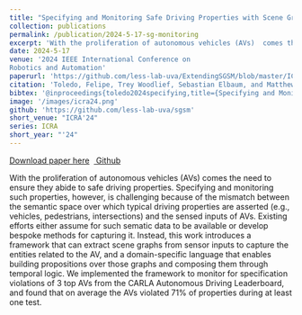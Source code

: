 ```yaml
---
title: "Specifying and Monitoring Safe Driving Properties with Scene Graphs"
collection: publications
permalink: /publication/2024-5-17-sg-monitoring
excerpt: 'With the proliferation of autonomous vehicles (AVs)  comes the need to ensure they abide to safe driving  properties. Specifying and monitoring such properties, however, is challenging because of the mismatch between the semantic space over which typical driving properties are asserted (e.g., vehicles,   pedestrians, intersections) and the sensed inputs of AVs. Existing efforts either assume for such sematic data  to be available or develop bespoke methods for capturing it. Instead, this work introduces a framework that can extract scene graphs  from sensor inputs to capture the entities related to the AV, and a domain-specific language  that enables   building propositions over those  graphs and composing them through temporal logic. We implemented the framework to monitor for specification violations of 3 top AVs from the CARLA Autonomous Driving Leaderboard, and found that on average the AVs violated 71% of properties during at least one test.'
date: 2024-5-17
venue: '2024 IEEE International Conference on
Robotics and Automation'
paperurl: 'https://github.com/less-lab-uva/ExtendingSGSM/blob/master/ICRA24_Specifying_and_Monitoring_with_Scene_Graphs.pdf'
citation: 'Toledo, Felipe, Trey Woodlief, Sebastian Elbaum, and Matthew B. Dwyer. &quot;Specifying and Monitoring Safe Driving Properties with Scene Graphs.&quot; In 2024 IEEE International Conference on Robotics and Automation (ICRA), pp. 15577-15584. IEEE, 2024.'
bibtex: '@inproceedings{toledo2024specifying,title={Specifying and Monitoring Safe Driving Properties with Scene Graphs},author={Toledo, Felipe and Woodlief, Trey and Elbaum, Sebastian and Dwyer, Matthew B},booktitle={2024 IEEE International Conference on Robotics and Automation (ICRA)},pages={15577--15584},year={2024},organization={IEEE}}'
image: '/images/icra24.png'
github: 'https://github.com/less-lab-uva/sgsm'
short_venue: "ICRA'24"
series: ICRA
short_year: "'24"
---
```


<a href='https://github.com/less-lab-uva/ExtendingSGSM/blob/master/ICRA24_Specifying_and_Monitoring_with_Scene_Graphs.pdf'>Download paper here</a>&nbsp;&nbsp;<a href="https://github.com/less-lab-uva/sgsm"><i class="fab fa-fw fa-github" aria-hidden="true"></i> Github</a>

With the proliferation of autonomous vehicles (AVs)  comes the need to ensure they abide to safe driving  properties. Specifying and monitoring such properties, however, is challenging because of the mismatch between the semantic space over which typical driving properties are asserted (e.g., vehicles,   pedestrians, intersections) and the sensed inputs of AVs. Existing efforts either assume for such sematic data  to be available or develop bespoke methods for capturing it. Instead, this work introduces a framework that can extract scene graphs  from sensor inputs to capture the entities related to the AV, and a domain-specific language  that enables   building propositions over those  graphs and composing them through temporal logic. We implemented the framework to monitor for specification violations of 3 top AVs from the CARLA Autonomous Driving Leaderboard, and found that on average the AVs violated 71% of properties during at least one test.
